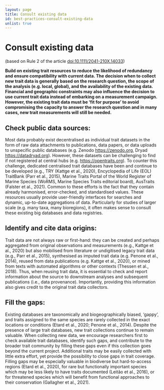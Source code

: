 ```yaml
---
layout: page
title: Consult existing data
id: best-practices-consult-existing-data
unlist: true
---
```


# Consult existing data
(based on Rule 2 of the article [doi:10.1111/2041-210X.14033](https://doi.org/10.1111/2041-210X.14033))

**Build on existing trait resources to reduce the likelihood of redundancy and ensure compatibility with current data. The decision when to collect new trait data is generally based on the research question, the scope of the analysis (e.g. local, global), and the availability of the existing data. Financial and geographic constraints may also influence the decision to use current trait data instead of embarking on a measurement campaign. However, the existing trait data must be ‘fit for purpose’ to avoid compromising the capacity to answer the research question and in many cases, new trait measurements will still be needed.**

## Check public data sources: 
Most data probably exist decentralised as individual trait datasets in the form of raw data attachments to publications, data papers, or data uploads to unspecific public databases (e.g. Zenodo https://zenodo.org, Dryad https://datadryad.org). However, these datasets can be challenging to find if not registered at central hubs (e.g. https://opentraits.org). To counter this challenge, dedicated centralised trait databases have been and continue to be developed (e.g., TRY (Kattge et al., 2020), Encyclopedia of Life (EOL) TraitBank (Parr et al., 2015), Marine Traits Portal of the World Register of Marine Species (WoRMS, Marine Species Traits editorial board), AusTraits (Falster et al., 2021). Common to these efforts is the fact that they contain already harmonised, error-checked, and standardised values. These resources usually provide user-friendly interfaces for searches and dynamic, up-to-date aggregations of data. Particularly for studies of larger scale (e.g. many taxa, many bioregions), it often makes sense to consult these existing big databases and data registries.

## Identify and cite data origins: 
Trait data are not always raw or first-hand: they can be created and perhaps aggregated from original observations and measurements (e.g., Kattge et al., 2020) but also mobilised from literature or undigitised legacy trait data (e.g., Parr et al., 2015), synthesised as imputed trait data (e.g. Penone et al., 2014), reused from data publications (e.g. Kattge et al., 2020), or mined from texts with automated algorithms or other contexts (Thessen et al., 2018). Thus, when reusing trait data, it is essential to check and report information about the source to downstream analyses and subsequent publications (i.e., data provenance). Importantly, providing this information also gives credit to the original trait data collectors. 

## Fill the gaps: 
Existing databases are taxonomically and biogeographically biased, ‘gappy’, and traits assigned to the same species are rarely collected in the exact locations or conditions (Etard et al., 2020; Penone et al., 2014). Despite the presence of large trait databases, new trait collections continue to remain valuable. When collecting new data, we encourage researchers first to check available trait databases, identify such gaps, and contribute to the broader trait community by filling these gaps even if this collection goes beyond the current project. Additional traits may be easily collected with little extra effort, yet provide the possibility to close gaps in trait coverage. Filling gaps may be especially valuable in biodiverse but hard-to-access regions (Etard et al., 2020), for rare but functionally important species which may be less likely to have traits documented (Leitão et al., 2016), or for threatened species which will benefit from functional approaches to their conservation (Gallagher et al., 2021).
